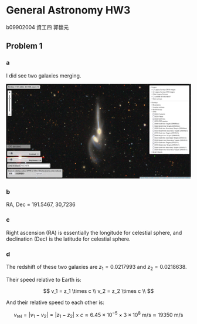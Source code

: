 # General Astronomy HW3

b09902004 資工四 郭懷元

## Problem 1

### a

I did see two galaxies merging.

![p1-1](p1-1.png)

### b

RA, Dec = 191.5467, 30,7236

### c

Right ascension (RA) is essentially the longitude for celestial sphere, and declination (Dec) is the latitude for celestial sphere.

### d

The redshift of these two galaxies are $z_1=0.0217993$ and $z_2=0.0218638$.

Their speed relative to Earth is:

$$
v_1 = z_1 \times c \\
v_2 = z_2 \times c \\
$$

And their relative speed to each other is:

$$
v_\text{rel} = |v_1 - v_2| = |z_1 - z_2| \times c \approx 6.45 \times 10^{-5} \times 3 \times 10^8 \ \text{m/s} \approx 19350 \ \text{m/s}
$$
